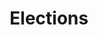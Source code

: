 ---
hrs_structure:
  title: '2'
  chapter: ''
  statute: ''
type: title
menu:
  hrs:
    identifier: title2
    name: Title 2. Elections
weight: 10
title: Elections
full_title: Title 2. Elections
---
